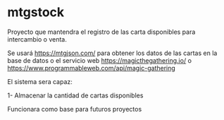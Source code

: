 # mtgstock
Proyecto que mantendra el registro  de las carta disponibles para intercambio o venta.

Se usará https://mtgjson.com/ para obtener los datos de las cartas en la base de datos o 
el servicio web https://magicthegathering.io/ o https://www.programmableweb.com/api/magic-gathering 

El sistema sera capaz:

1- Almacenar la cantidad de cartas disponibles

Funcionara como base para futuros proyectos
